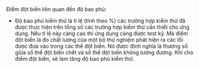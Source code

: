 Điểm đột biến liên quan đến độ bao phủ:
- Độ bao phủ kiểm thử là tỉ lệ (tính theo %) các trường hợp kiểm thử đã được thực hiện trên tổng số các trường hợp kiểm thử cần thiết cho ứng dụng. Nếu tỉ lệ này càng cao thì ứng dụng càng được test kỹ. Mà điểm đột biến là đo chất lượng của một bộ thử nghiệm phát hiện ra các lỗi được đưa vào trong các thể đột biến. Nó được định nghĩa là thương số giữa số thể đột biến chết và số thể đột biến không tương đương. Khi cho điểm đột biến, sẽ làm tăng độ bao phủ kiểm thử.